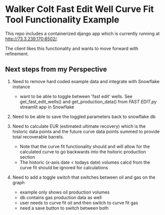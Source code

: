 # Walker Colt Fast Edit Well Curve Fit Tool Functionality Example

This repo includes a containerized django app which is currently running at http://73.3.239.170:8502/.

The client likes this functionality and wants to move forward with refinement.

## Next steps from my Perspective
1. Need to remove hard coded example data and integrate with Snowflake instance
    - want to be able to toggle between 'fast edit' wells. See get_fast_edit_wells() and get_production_data() from *FAST EDIT.py* streamlit app in Snowflake

2. Need to be able to save the toggled parameters back to snowflake db

3. Need to calculate EUR (estimated ultimate recovery) which is the historic data points and the future curve data points summed to provide total recoverable barrels.
    - Note that the curve fit functionality should and will allow for the calculated curve to go backwards into the hsitoric production section
    - The historic (x-axis date < todays date) volumes calcd from the curve fit should be ignored for calculations

4. Need to add a toggle switch that switches between oil and gas on the graph
    - example only shows oil production volumes
    - db contains gas production data as well
    - user needs to curve fit oil and then switch to curve fit gas
    - need a save button to switch between both